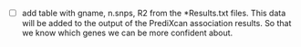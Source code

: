 - [ ] add table with gname, n.snps, R2 from the *Results.txt files. This data will be added to the output of the PrediXcan association results. So that we know which genes we can be more confident about.
